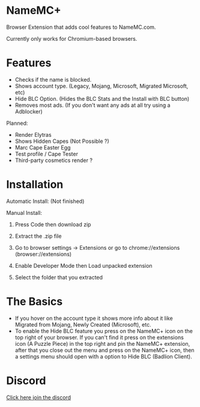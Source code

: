 # NameMC+
Browser Extension that adds cool features to NameMC.com.

Currently only works for Chromium-based browsers.

# Features

- Checks if the name is blocked.
- Shows account type. (Legacy, Mojang, Microsoft, Migrated Microsoft, etc)
- Hide BLC Option. (Hides the BLC Stats and the Install with BLC button)
- Removes most ads. (If you don't want any ads at all try using a Adblocker)

Planned:

- Render Elytras
- Shows Hidden Capes (Not Possible ?)
- Marc Cape Easter Egg
- Test profile / Cape Tester
- Third-party cosmetics render ?

# Installation

Automatic Install:
(Not finished)

Manual Install:
1. Press Code then download zip

2. Extract the .zip file

3. Go to browser settings -> Extensions or go to chrome://extensions (browser://extensions)

4. Enable Developer Mode then Load unpacked extension

5. Select the folder that you extracted

# The Basics

- If you hover on the account type it shows more info about it like Migrated from Mojang, Newly Created (Microsoft), etc.
- To enable the Hide BLC feature you press on the NameMC+ icon on the top right of your browser. If you can't find it press on the extensions icon (A Puzzle Piece) in the top right and pin the NameMC+ extension, after that you close out the menu and press on the NameMC+ icon, then a settings menu should open with a option to Hide BLC (Badlion Client).

# Discord

[Click here join the discord](https://discord.gg/ZwxFpPTpjt)
